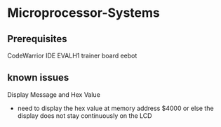 # Microprocessor-Systems

## Prerequisites
CodeWarrior IDE
EVALH1 trainer board
eebot

## known issues
Display Message and Hex Value
* need to display the hex value at memory address $4000 or else the display does not stay continuously on the LCD
